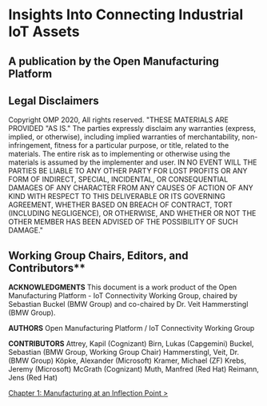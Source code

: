 # Insights Into Connecting Industrial IoT Assets
## A publication by the Open Manufacturing Platform

## Legal Disclaimers
Copyright OMP 2020, All rights reserved.
"THESE MATERIALS ARE PROVIDED "AS IS."  The parties expressly disclaim any warranties (express, implied, or otherwise), including implied warranties of merchantability, non-infringement, fitness for a particular purpose, or title, related to the materials. The entire risk as to implementing or otherwise using the materials is assumed by the implementer and user. IN NO EVENT WILL THE PARTIES BE LIABLE TO ANY OTHER PARTY FOR LOST PROFITS OR ANY FORM OF INDIRECT, SPECIAL, INCIDENTAL, OR CONSEQUENTIAL DAMAGES OF ANY CHARACTER FROM ANY CAUSES OF ACTION OF ANY KIND WITH RESPECT TO THIS DELIVERABLE OR ITS GOVERNING AGREEMENT, WHETHER BASED ON BREACH OF CONTRACT, TORT (INCLUDING NEGLIGENCE), OR OTHERWISE, AND WHETHER OR NOT THE OTHER MEMBER HAS BEEN ADVISED OF THE POSSIBILITY OF SUCH DAMAGE."

## Working Group Chairs, Editors, and Contributors**
**ACKNOWLEDGMENTS**
This document is a work product of the Open Manufacturing Platform - IoT Connectivity Working Group, chaired by Sebastian Buckel (BMW Group) and co-chaired by Dr. Veit Hammerstingl (BMW Group).

**AUTHORS**
Open Manufacturing Platform / IoT Connectivity Working Group 

**CONTRIBUTORS**
 Attrey, Kapil              (Cognizant)
 Birn, Lukas                (Capgemini)
 Buckel, Sebastian 		    (BMW Group, Working Group Chair)
 Hammerstingl, Veit, Dr.	(BMW Group)
 Köpke, Alexander		    (Microsoft)
 Kramer, Michael		    (ZF)
 Krebs, Jeremy			    (Microsoft)
 McGrath			        (Cognizant)
 Muth, Manfred			    (Red Hat)
 Reimann, Jens	        	(Red Hat)

[Chapter 1: Manufacturing at an Inflection Point >](https://github.com/ChiaraK20/iot_connectivity/blob/proposal/Technical_Specification/1_Introduction/01_Manufacturing_at_an_Inflection_Point.md)

